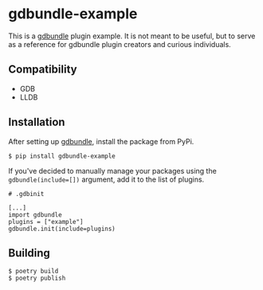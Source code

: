 # gdbundle-example

This is a [gdbundle](https://github.com/memfault/gdbundle) plugin example. It is not meant to be useful, but to serve as a reference for gdbundle plugin creators and curious individuals.

## Compatibility

- GDB
- LLDB

## Installation

After setting up [gdbundle](https://github.com/memfault/gdbundle), install the package from PyPi. 

```
$ pip install gdbundle-example
```

If you've decided to manually manage your packages using the `gdbundle(include=[])` argument,
add it to the list of plugins.

```
# .gdbinit

[...]
import gdbundle
plugins = ["example"]
gdbundle.init(include=plugins)
```

## Building

```
$ poetry build
$ poetry publish
```
